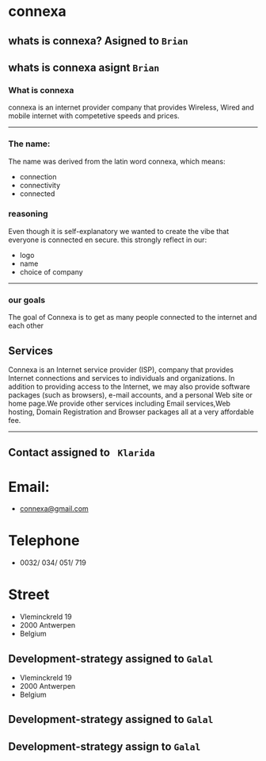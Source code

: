 # connexa

## whats is connexa? Asigned to `Brian` 


## whats is connexa asignt `Brian` 

### What is connexa

connexa is an internet provider company that provides Wireless, Wired and mobile internet with competetive speeds and prices.

---
### The name:
The name was derived from the latin word connexa, which means:
- connection
- connectivity
- connected
### reasoning
Even though it is self-explanatory we wanted to create the vibe that everyone is connected en secure.
this strongly reflect in our:
- logo
- name
- choice of company 

---
### our goals
The goal of Connexa is to get as many people connected to the internet and each other


## Services

Connexa is an Internet service provider (ISP), company that provides Internet connections and services to individuals and organizations.
In addition to providing access to the Internet, we may also provide software packages (such as browsers), e-mail accounts, and a personal Web site or home page.We provide other services including Email services,Web hosting, Domain Registration and Browser packages all at a very affordable fee.


---

## Contact assigned to ` Klarida`

# Email:

- connexa@gmail.com

# Telephone

- 0032/ 034/ 051/ 719
# Street 

- Vleminckreld 19 
- 2000 Antwerpen 
- Belgium
## Development-strategy  assigned to `Galal`




- Vleminckreld 19 
- 2000 Antwerpen 
- Belgium
## Development-strategy  assigned to `Galal`
## Development-strategy assign to `Galal`
